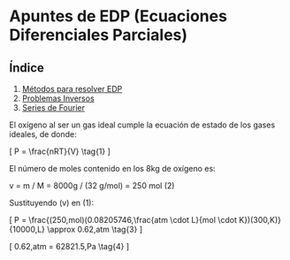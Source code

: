 # Apuntes de EDP (Ecuaciones Diferenciales Parciales)

## Índice

1. [Métodos para resolver EDP](subtemas/Metodos.md)
2. [Problemas Inversos](subtemas/ProblemasInversos.md)
3. [Series de Fourier](subtemas/SeriesDeFourier.md)


El oxígeno al ser un gas ideal cumple la ecuación de estado de los gases ideales, de donde:

\[
P = \frac{nRT}{V} \tag{1}
\]

El número de moles contenido en los 8kg de oxígeno es:

v = m / M = 8000g / (32 g/mol) = 250 mol (2)

Sustituyendo \(v\) en (1):

\[
P = \frac{(250\,mol)(0.08205746\,\frac{atm \cdot L}{mol \cdot K})(300\,K)}{10000\,L} \approx 0.62\,atm \tag{3}
\]

\[
0.62\,atm = 62821.5\,Pa \tag{4}
\]
